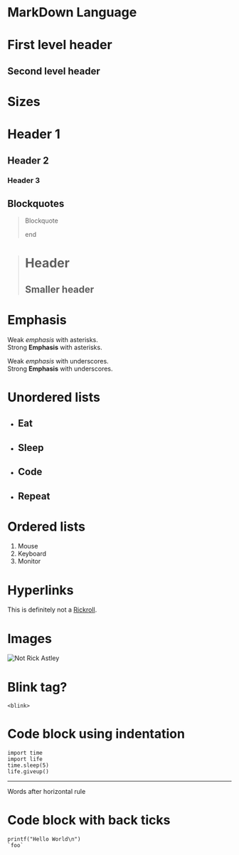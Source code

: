 # MarkDown Language
First level header
==================
Second level header
-------------------
# Sizes
# Header 1
## Header 2
### Header 3

## Blockquotes
> Blockquote
>
> end

>

> # Header 
> ## Smaller header

# Emphasis
Weak *emphasis* with asterisks.  
Strong **Emphasis** with asterisks.  

Weak _emphasis_ with underscores.  
Strong __Emphasis__ with underscores.  

# Unordered lists
* ## Eat
+ ## Sleep
- ## Code
* ## Repeat

# Ordered lists
1. Mouse
2. Keyboard
3. Monitor

# Hyperlinks
This is definitely not a [Rickroll](https://www.youtube.com/watch?v=dQw4w9WgXcQ).

# Images
![Not Rick Astley](https://www.google.com/imgres?imgurl=https%3A%2F%2Fuploads.dailydot.com%2F739%2Fc4%2F1b455342801c3c08.png%3Fauto%3Dcompress%26fm%3Dpng&imgrefurl=https%3A%2F%2Fwww.dailydot.com%2Funclick%2Frickrolling-meme%2F&tbnid=mv33YrtW3noJsM&vet=12ahUKEwj36KnFupH4AhVmi9gFHQc7COkQMygKegUIARDxAQ..i&docid=AgMXn7MrZFfD4M&w=1032&h=552&q=rickroll&ved=2ahUKEwj36KnFupH4AhVmi9gFHQc7COkQMygKegUIARDxAQ "RickyBoi")

# Blink tag?
`<blink>`

# Code block using indentation
    import time
    import life
    time.sleep(5)
    life.giveup()

***
Words after horizontal rule
# Code block with back ticks
`printf("Hello World\n")`\
`` `foo` ``



